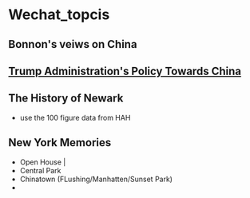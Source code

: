 # Wechat_topcis
## Bonnon's veiws on China

## [Trump Administration's Policy Towards China](https://www.whitehouse.gov/briefings-statements/remarks-vice-president-pence-administrations-policy-toward-china/)

## The History of Newark
* use the 100 figure data from HAH

## New York Memories
* Open House | 
* Central Park
* Chinatown (FLushing/Manhatten/Sunset Park)
* 
